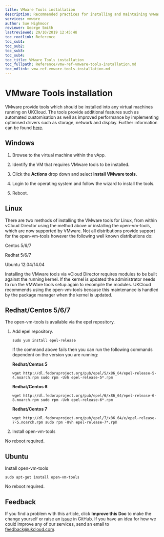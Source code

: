 ```yaml
---
title: VMware Tools installation
description: Recommended practices for installing and maintaining VMware tools on the Assured platform
services: vmware
author: Sue Highmoor
reviewer: George Smith
lastreviewed: 29/10/2019 12:45:48
toc_rootlink: Reference
toc_sub1: 
toc_sub2:
toc_sub3:
toc_sub4:
toc_title: VMware Tools installation
toc_fullpath: Reference/vmw-ref-vmware-tools-installation.md
toc_mdlink: vmw-ref-vmware-tools-installation.md
---
```


# VMware Tools installation

VMware provide tools which should be installed into any virtual machines running on UKCloud. The tools provide additional features such as automated customisation as well as improved performance by implementing optimised drivers such as storage, network and display. Further information can be found [here](https://kb.vmware.com/selfservice/microsites/search.do?language=en_US&cmd=displayKC&externalId=340).

## Windows

1. Browse to the virtual machine within the vApp.

2. Identify the VM that requires VMware tools to be installed.

3. Click the **Actions** drop down and select **Install VMware tools**.

4. Login to the operating system and follow the wizard to install the tools.

5. Reboot.

## Linux

There are two methods of installing the VMware tools for Linux, from within vCloud Director using the method above or installing the open-vm-tools, which are now supported by VMware. Not all distributions provide support for the open-vm-tools however the following well known distributions do:

Centos 5/6/7

Redhat 5/6/7

Ubuntu 12.04/14.04

Installing the VMware tools via vCloud Director requires modules to be built against the running kernel. If the kernel is updated the administrator needs to run the VMWare tools setup again to recompile the modules. UKCloud recommends using the open-vm-tools because this maintenance is handled by the package manager when the kernel is updated.

## Redhat/Centos 5/6/7

The open-vm-tools is available via the epel repository.

1. Add epel repository.

    `sudo yum install epel-release`

    If the command above fails then you can run the following commands dependent on the version you are running:

    **Redhat/Centos 5**

    `wget http://dl.fedoraproject.org/pub/epel/5/x86_64/epel-release-5-4.noarch.rpm sudo rpm -Uvh epel-release-5*.rpm`

    **Redhat/Centos 6**

    `wget http://dl.fedoraproject.org/pub/epel/6/x86_64/epel-release-6-8.noarch.rpm sudo rpm -Uvh epel-release-6*.rpm`

    **Redhat/Centos 7**

    `wget http://dl.fedoraproject.org/pub/epel/7/x86_64/e/epel-release-7-5.noarch.rpm sudo rpm -Uvh epel-release-7*.rpm`

2. Install open-vm-tools

No reboot required.

## Ubuntu

Install open-vm-tools

`sudo apt-get install open-vm-tools`

No reboot required.

## Feedback

If you find a problem with this article, click **Improve this Doc** to make the change yourself or raise an [issue](https://github.com/UKCloud/documentation/issues) in GitHub. If you have an idea for how we could improve any of our services, send an email to <feedback@ukcloud.com>.
